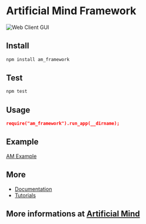 # Artificial Mind Framework

![Web Client GUI](https://github.com/Pioryd/am_framework/tree/master/.github/web_client.png)

## Install

```powershell
npm install am_framework
```

## Test

```powershell
npm test
```

## Usage

```json
require("am_framework").run_app(__dirname);
```

## Example

[AM Example](https://github.com/Pioryd/am_example)

## More

- [Documentation](https://pioryd.github.io/)
- [Tutorials](https://pioryd.github.io/)

## More informations at [Artificial Mind](https://pioryd.github.io/)
